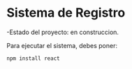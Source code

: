 <h1> Sistema de Registro</h1>

-Estado del proyecto: en construccion.

Para ejecutar el sistema, debes poner:

```npm install react ```

